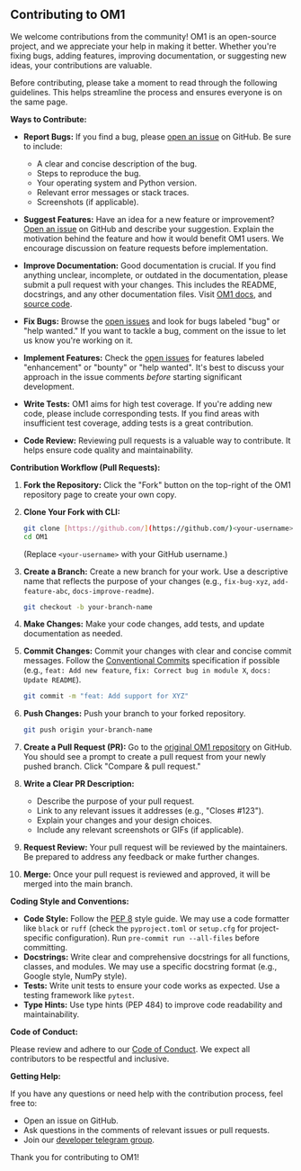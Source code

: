 ## Contributing to OM1
We welcome contributions from the community!  OM1 is an open-source project, and we appreciate your help in making it better. Whether you're fixing bugs, adding features, improving documentation, or suggesting new ideas, your contributions are valuable.

Before contributing, please take a moment to read through the following guidelines. This helps streamline the process and ensures everyone is on the same page.

**Ways to Contribute:**

*   **Report Bugs:** If you find a bug, please [open an issue](https://github.com/OpenmindAGI/OM1/issues) on GitHub. Be sure to include:
    *   A clear and concise description of the bug.
    *   Steps to reproduce the bug.
    *   Your operating system and Python version.
    *   Relevant error messages or stack traces.
    *   Screenshots (if applicable).

*   **Suggest Features:**  Have an idea for a new feature or improvement?  [Open an issue](https://github.com/OpenmindAGI/OM1/issues) on GitHub and describe your suggestion. Explain the motivation behind the feature and how it would benefit OM1 users.  We encourage discussion on feature requests before implementation.

*   **Improve Documentation:**  Good documentation is crucial.  If you find anything unclear, incomplete, or outdated in the documentation, please submit a pull request with your changes. This includes the README, docstrings, and any other documentation files. Visit [OM1 docs](https://docs.openmind.org/), and [source code](https://github.com/OpenmindAGI/OM1/tree/main/docs).

*   **Fix Bugs:** Browse the [open issues](https://github.com/OpenmindAGI/OM1/issues) and look for bugs labeled "bug" or "help wanted." If you want to tackle a bug, comment on the issue to let us know you're working on it.

*   **Implement Features:**  Check the [open issues](https://github.com/OpenmindAGI/OM1/issues) for features labeled "enhancement" or "bounty" or "help wanted".  It's best to discuss your approach in the issue comments *before* starting significant development.

*   **Write Tests:**  OM1 aims for high test coverage.  If you're adding new code, please include corresponding tests. If you find areas with insufficient test coverage, adding tests is a great contribution.

*   **Code Review:** Reviewing pull requests is a valuable way to contribute.  It helps ensure code quality and maintainability.

**Contribution Workflow (Pull Requests):**

1.  **Fork the Repository:**  Click the "Fork" button on the top-right of the OM1 repository page to create your own copy.

2.  **Clone Your Fork with CLI:**
    ```bash
    git clone [https://github.com/](https://github.com/)<your-username>/OM1.git
    cd OM1
    ```
    (Replace `<your-username>` with your GitHub username.)

3.  **Create a Branch:**  Create a new branch for your work.  Use a descriptive name that reflects the purpose of your changes (e.g., `fix-bug-xyz`, `add-feature-abc`, `docs-improve-readme`).
    ```bash
    git checkout -b your-branch-name
    ```

4.  **Make Changes:**  Make your code changes, add tests, and update documentation as needed.

5.  **Commit Changes:**  Commit your changes with clear and concise commit messages.  Follow the [Conventional Commits](https://www.conventionalcommits.org/en/v1.0.0/) specification if possible (e.g., `feat: Add new feature`, `fix: Correct bug in module X`, `docs: Update README`).
    ```bash
    git commit -m "feat: Add support for XYZ"
    ```

6.  **Push Changes:** Push your branch to your forked repository.
    ```bash
    git push origin your-branch-name
    ```

7.  **Create a Pull Request (PR):**  Go to the [original OM1 repository](https://github.com/OpenmindAGI/OM1/) on GitHub. You should see a prompt to create a pull request from your newly pushed branch.  Click "Compare & pull request."

8.  **Write a Clear PR Description:**
    *   Describe the purpose of your pull request.
    *   Link to any relevant issues it addresses (e.g., "Closes #123").
    *   Explain your changes and your design choices.
    *   Include any relevant screenshots or GIFs (if applicable).

9.  **Request Review:**  Your pull request will be reviewed by the maintainers.  Be prepared to address any feedback or make further changes.

10. **Merge:** Once your pull request is reviewed and approved, it will be merged into the main branch.

**Coding Style and Conventions:**

*   **Code Style:**  Follow the [PEP 8](https://www.python.org/dev/peps/pep-0008/) style guide.  We may use a code formatter like `black` or `ruff` (check the `pyproject.toml` or `setup.cfg` for project-specific configuration).  Run `pre-commit run --all-files` before committing.
*   **Docstrings:**  Write clear and comprehensive docstrings for all functions, classes, and modules.  We may use a specific docstring format (e.g., Google style, NumPy style).
*   **Tests:** Write unit tests to ensure your code works as expected.  Use a testing framework like `pytest`.
*   **Type Hints:** Use type hints (PEP 484) to improve code readability and maintainability.

**Code of Conduct:**

Please review and adhere to our [Code of Conduct](./). We expect all contributors to be respectful and inclusive.

**Getting Help:**

If you have any questions or need help with the contribution process, feel free to:

*   Open an issue on GitHub.
*   Ask questions in the comments of relevant issues or pull requests.
*   Join our [developer telegram group](https://t.me/openminddev).

Thank you for contributing to OM1!
